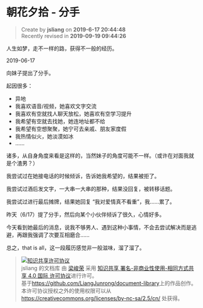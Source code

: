 朝花夕拾 - 分手
===

> Create by **jsliang** on **2019-6-17 20:44:48**  
> Recently revised in **2019-09-19 09:44:26**

人生如梦，走不一样的路，获得不一般的经历。

2019-06-17

向妹子提出了分手。

起因很多：

* 异地
* 我喜欢语音/视频，她喜欢文字交流
* 我喜欢有空就找人聊天放松，她喜欢有空学习提升
* 我希望有空就去找她，她连地址都不给
* 我希望有空想聚聚，她宁可去亲戚、朋友家度假
* 我热情似火，她淡漠如冰
* ……

诸多，从自身角度来看是这样的，当然妹子的角度可能不一样。（或许在对面我就是个渣男？）

我尝试过在她接电话的时候倾诉，告诉她我希望的，结果被拒了。

我尝试过酒后发文字，一大串一大串的那种，结果没回复，被转移话题。

我尝试过进行最后摊牌，结果她回复 “我对爱情真不看重”，我……累了。

昨天（6/17）提了分手，然后向某个小伙伴倾诉了很久，心情好多。

今天看到她最后的消息，说我不够男人、遇到这种小事情，不会去尝试解决而是逃避，再跟我强调了次要互相磨合……

总之，that is all，这一段履历感觉非一般滋味，溜了溜了。

> <a rel="license" href="http://creativecommons.org/licenses/by-nc-sa/4.0/"><img alt="知识共享许可协议" style="border-width:0" src="https://i.creativecommons.org/l/by-nc-sa/4.0/88x31.png" /></a><br /><span xmlns:dct="http://purl.org/dc/terms/" property="dct:title">jsliang 的文档库</span> 由 <a xmlns:cc="http://creativecommons.org/ns#" href="https://github.com/LiangJunrong/document-library" property="cc:attributionName" rel="cc:attributionURL">梁峻荣</a> 采用 <a rel="license" href="http://creativecommons.org/licenses/by-nc-sa/4.0/">知识共享 署名-非商业性使用-相同方式共享 4.0 国际 许可协议</a>进行许可。<br />基于<a xmlns:dct="http://purl.org/dc/terms/" href="https://github.com/LiangJunrong/document-library" rel="dct:source">https://github.com/LiangJunrong/document-library</a>上的作品创作。<br />本许可协议授权之外的使用权限可以从 <a xmlns:cc="http://creativecommons.org/ns#" href="https://creativecommons.org/licenses/by-nc-sa/2.5/cn/" rel="cc:morePermissions">https://creativecommons.org/licenses/by-nc-sa/2.5/cn/</a> 处获得。